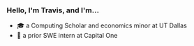### Hello, I'm Travis, and I'm...
 - 🎓 a Computing Scholar and economics minor at UT Dallas
 - 🏦 a prior SWE intern at Capital One
